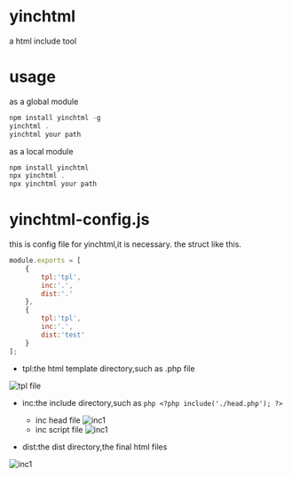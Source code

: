 # yinchtml
a html include tool
# usage
as a global module
```javascript
npm install yinchtml -g
yinchtml . 
yinchtml your path
```
as a local module
```javascript
npm install yinchtml
npx yinchtml .
npx yinchtml your path
```
# yinchtml-config.js
this is config file for yinchtml,it is necessary.
the struct like this.
```javascript
module.exports = [
	{
		tpl:'tpl',
		inc:'.',
		dist:'.'
	},
	{
		tpl:'tpl',
		inc:'.',
		dist:'test'
	}
];
```
- tpl:the html template directory,such as .php file

![tpl file](https://github.com/chenbimo/yinchtml/blob/master/doc/tpl.png)

- inc:the include directory,such as ```php <?php include('./head.php'); ?>```
	- inc head file
![inc1](https://github.com/chenbimo/yinchtml/blob/master/doc/inc1.png)
	- inc script file
![inc1](https://github.com/chenbimo/yinchtml/blob/master/doc/inc2.png)

- dist:the dist directory,the final html files

![inc1](https://github.com/chenbimo/yinchtml/blob/master/doc/dist.png)